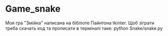 # Game_snake
Моя гра "Змійка" написана на бібліоте Пайнтона tkinter.
Щоб зіграти треба скачать код та прописати в терміналі таке: python Snake/snake.py
